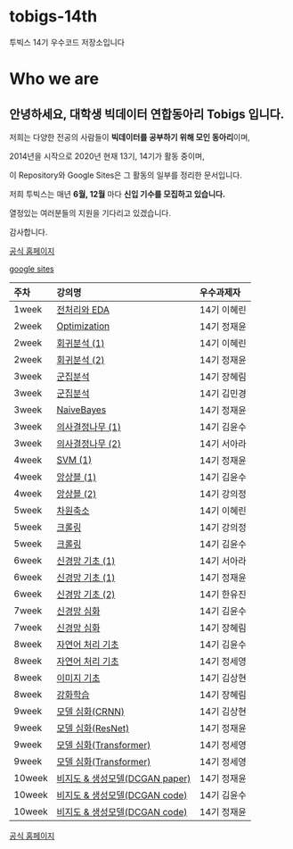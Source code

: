 # tobigs-14th
투빅스 14기 우수코드 저장소입니다

# Who we are

## 안녕하세요, 대학생 빅데이터 연합동아리 **Tobigs** 입니다.

저희는 다양한 전공의 사람들이 **빅데이터를 공부하기 위해 모인 동아리**이며,

2014년을 시작으로 2020년 현재 13기, 14기가 활동 중이며,

이 Repository와 Google Sites은 그 활동의 일부를 정리한 문서입니다.  


저희 투빅스는 매년 **6월, 12월** 마다 **신입 기수를 모집하고 있습니다.**

열정있는 여러분들의 지원을 기다리고 있겠습니다.

감사합니다.

[공식 홈페이지](http://www.datamarket.kr/xe/page_QEhq64)

[google sites](https://sites.google.com/view/1314tobigs/about-tobigs)

| 주차 | 강의명 | 우수과제자 |
| :--- | :--- | :--- |
| 1week | [전처리와 EDA](https://github.com/tobigs-datamarket/tobigs-14th/blob/master/1wk_%EC%A0%84%EC%B2%98%EB%A6%AC%26EDA/%EC%A0%84%EC%B2%98%EB%A6%AC%EC%99%80%20EDA_14%EA%B8%B0%20%EC%9D%B4%ED%98%9C%EB%A6%B0.ipynb) | 14기 이혜린 |
| 2week | [Optimization](https://github.com/tobigs-datamarket/tobigs-14th/blob/master/2wk_Optimization/Optimization_14%EA%B8%B0%20%EC%A0%95%EC%9E%AC%EC%9C%A4.ipynb) | 14기 정재윤 |
| 2week | [회귀분석 \(1\)](https://github.com/tobigs-datamarket/tobigs-14th/blob/master/2wk_%ED%9A%8C%EA%B7%80%EB%B6%84%EC%84%9D/%ED%9A%8C%EA%B7%80%EB%B6%84%EC%84%9D_14%EA%B8%B0%20%EC%9D%B4%ED%98%9C%EB%A6%B0.ipynb) | 14기 이혜린 |
| 2week | [회귀분석 \(2\)](https://github.com/tobigs-datamarket/tobigs-14th/blob/master/2wk_%ED%9A%8C%EA%B7%80%EB%B6%84%EC%84%9D/%ED%9A%8C%EA%B7%80%EB%B6%84%EC%84%9D_14%EA%B8%B0%20%EC%A0%95%EC%9E%AC%EC%9C%A4.ipynb) | 14기 정재윤 |
| 3week | [군집분석](https://github.com/tobigs-datamarket/tobigs-14th/blob/master/3wk_KNN%26Clustering/Clustering(1)_14%EA%B8%B0%20%EC%9E%A5%ED%98%9C%EB%A6%BC.ipynb) | 14기 장혜림 |
| 3week | [군집분석](https://github.com/tobigs-datamarket/tobigs-14th/blob/master/3wk_KNN%26Clustering/Clustering(2)_14%EA%B8%B0%20%EA%B9%80%EB%AF%BC%EA%B2%BD.ipynb) | 14기 김민경 |
| 3week | [NaiveBayes](https://github.com/tobigs-datamarket/tobigs-14th/blob/master/3wk_%EB%82%98%EC%9D%B4%EB%B8%8C%EB%B2%A0%EC%9D%B4%EC%A6%88%26%EC%9D%98%EC%82%AC%EA%B2%B0%EC%A0%95%EB%82%98%EB%AC%B4/%EB%82%98%EC%9D%B4%EB%B8%8C%EB%B2%A0%EC%9D%B4%EC%A6%88_14%EA%B8%B0%20%EC%A0%95%EC%9E%AC%EC%9C%A4.ipynb) | 14기 정재윤 |
| 3week | [의사결정나무 \(1\)](https://github.com/tobigs-datamarket/tobigs-14th/blob/master/3wk_%EB%82%98%EC%9D%B4%EB%B8%8C%EB%B2%A0%EC%9D%B4%EC%A6%88%26%EC%9D%98%EC%82%AC%EA%B2%B0%EC%A0%95%EB%82%98%EB%AC%B4/%EC%9D%98%EC%82%AC%EA%B2%B0%EC%A0%95%EB%82%98%EB%AC%B4(1)_14%EA%B8%B0%20%EA%B9%80%EC%9C%A4%EC%88%98.ipynb) | 14기 김윤수 |
| 3week | [의사결정나무 \(2\)](https://github.com/tobigs-datamarket/tobigs-14th/blob/master/3wk_%EB%82%98%EC%9D%B4%EB%B8%8C%EB%B2%A0%EC%9D%B4%EC%A6%88%26%EC%9D%98%EC%82%AC%EA%B2%B0%EC%A0%95%EB%82%98%EB%AC%B4/%EC%9D%98%EC%82%AC%EA%B2%B0%EC%A0%95%EB%82%98%EB%AC%B4(2)_14%EA%B8%B0%20%EC%84%9C%EC%95%84%EB%9D%BC.ipynb) | 14기 서아라 | 
| 4week | [SVM \(1\)](https://github.com/tobigs-datamarket/tobigs-14th/blob/master/4wk_SVM/SVM_14%EA%B8%B0%20%EC%A0%95%EC%9E%AC%EC%9C%A4.ipynb) | 14기 정재윤 |
| 4week | [앙상블 \(1\)](https://github.com/tobigs-datamarket/tobigs-14th/blob/master/4wk_%EC%95%99%EC%83%81%EB%B8%94/%EC%95%99%EC%83%81%EB%B8%94(1)_14%EA%B8%B0%20%EA%B9%80%EC%9C%A4%EC%88%98.ipynb) | 14기 김윤수 |
| 4week | [앙상블 \(2\)](https://github.com/tobigs-datamarket/tobigs-14th/blob/master/4wk_%EC%95%99%EC%83%81%EB%B8%94/%EC%95%99%EC%83%81%EB%B8%94(2)_14%EA%B8%B0%20%EA%B0%95%EC%9D%98%EC%A0%95.ipynb) | 14기 강의정 |
| 5week | [차원축소](https://github.com/tobigs-datamarket/tobigs-14th/blob/master/5wk_%EC%B0%A8%EC%9B%90%EC%B6%95%EC%86%8C/%EC%B0%A8%EC%9B%90%EC%B6%95%EC%86%8C_14%EA%B8%B0%20%EC%9D%B4%ED%98%9C%EB%A6%B0.ipynb) | 14기 이혜린 |
| 5week | [크롤링](https://github.com/tobigs-datamarket/tobigs-14th/blob/master/5wk_%ED%81%AC%EB%A1%A4%EB%A7%81/%ED%81%AC%EB%A1%A4%EB%A7%81_14%EA%B8%B0%20%EA%B0%95%EC%9D%98%EC%A0%95.ipynb) | 14기 강의정 |
| 5week | [크롤링](https://github.com/tobigs-datamarket/tobigs-14th/blob/master/5wk_%ED%81%AC%EB%A1%A4%EB%A7%81/%ED%81%AC%EB%A1%A4%EB%A7%81_14%EA%B8%B0%20%EA%B9%80%EC%9C%A4%EC%88%98.ipynb) | 14기 김윤수 |
| 6week | [신경망 기초 \(1\)](https://github.com/tobigs-datamarket/tobigs-14th/tree/master/6wk_%EC%8B%A0%EA%B2%BD%EB%A7%9D%EA%B8%B0%EC%B4%88/%EC%8B%A0%EA%B2%BD%EB%A7%9D%EA%B8%B0%EC%B4%88(1)_14%EA%B8%B0%20%EC%84%9C%EC%95%84%EB%9D%BC)  | 14기 서아라 |
| 6week | [신경망 기초 \(1\)](https://github.com/tobigs-datamarket/tobigs-14th/tree/master/6wk_%EC%8B%A0%EA%B2%BD%EB%A7%9D%EA%B8%B0%EC%B4%88/%EC%8B%A0%EA%B2%BD%EB%A7%9D%EA%B8%B0%EC%B4%88(1)_14%EA%B8%B0%20%EC%A0%95%EC%9E%AC%EC%9C%A4)  | 14기 정재윤 |
| 6week | [신경망 기초 \(2\)](https://github.com/tobigs-datamarket/tobigs-14th/blob/master/6wk_%EC%8B%A0%EA%B2%BD%EB%A7%9D%EA%B8%B0%EC%B4%88/%EC%8B%A0%EA%B2%BD%EB%A7%9D%EA%B8%B0%EC%B4%88(2)_14%EA%B8%B0%20%ED%95%9C%EC%9C%A0%EC%A7%84.ipynb)  | 14기 한유진 |
| 7week | [신경망 심화](https://github.com/tobigs-datamarket/tobigs-14th/blob/master/7wk_%EC%8B%A0%EA%B2%BD%EB%A7%9D%EC%8B%AC%ED%99%94/%EC%8B%A0%EA%B2%BD%EB%A7%9D%EC%8B%AC%ED%99%94_14%EA%B8%B0%20%EA%B9%80%EC%9C%A4%EC%88%98.ipynb) | 14기 김윤수 |
| 7week | [신경망 심화](https://github.com/tobigs-datamarket/tobigs-14th/blob/master/7wk_%EC%8B%A0%EA%B2%BD%EB%A7%9D%EC%8B%AC%ED%99%94/%EC%8B%A0%EA%B2%BD%EB%A7%9D%EC%8B%AC%ED%99%94_14%EA%B8%B0%20%EC%9E%A5%ED%98%9C%EB%A6%BC.ipynb) | 14기 장혜림 | 
| 8week | [자연어 처리 기초](https://github.com/tobigs-datamarket/tobigs-14th/blob/master/8wk_%EC%9E%90%EC%97%B0%EC%96%B4/NLP%EA%B8%B0%EC%B4%88_14%EA%B8%B0%20%EA%B9%80%EC%9C%A4%EC%88%98.ipynb) | 14기 김윤수 |
| 8week | [자연어 처리 기초](https://github.com/tobigs-datamarket/tobigs-14th/blob/master/8wk_%EC%9E%90%EC%97%B0%EC%96%B4/NLP%EA%B8%B0%EC%B4%88_14%EA%B8%B0%20%EC%A0%95%EC%84%B8%EC%98%81.ipynb) | 14기 정세영 |
| 8week | [이미지 기초](https://github.com/tobigs-datamarket/tobigs-14th/blob/master/8wk_%EC%9D%B4%EB%AF%B8%EC%A7%80/CNN%EA%B8%B0%EC%B4%88_14%EA%B8%B0%20%EA%B9%80%EC%83%81%ED%98%84.ipynb) | 14기 김상현 | 
| 8week | [강화학습](https://github.com/tobigs-datamarket/tobigs-14th/blob/master/8wk_%EA%B0%95%ED%99%94%ED%95%99%EC%8A%B5/%EA%B0%95%ED%99%94%ED%95%99%EC%8A%B5_14%EA%B8%B0%20%EC%9E%A5%ED%98%9C%EB%A6%BC.pdf) | 14기 장혜림 | 
| 9week | [모델 심화(CRNN)](https://github.com/tobigs-datamarket/tobigs-14th/tree/master/9wk_%EB%AA%A8%EB%8D%B8%EC%8B%AC%ED%99%94/%EB%AA%A8%EB%8D%B8%EC%8B%AC%ED%99%94(CRNN)_14%EA%B8%B0%20%EA%B9%80%EC%83%81%ED%98%84) | 14기 김상현 | 
| 9week | [모델 심화(ResNet)](https://github.com/tobigs-datamarket/tobigs-14th/blob/master/9wk_%EB%AA%A8%EB%8D%B8%EC%8B%AC%ED%99%94/%EB%AA%A8%EB%8D%B8%EC%8B%AC%ED%99%94(ResNet)_14%EA%B8%B0%20%EC%A0%95%EC%9E%AC%EC%9C%A4.ipynb) | 14기 정재윤 |
| 9week | [모델 심화(Transformer)](https://github.com/tobigs-datamarket/tobigs-14th/blob/master/9wk_%EB%AA%A8%EB%8D%B8%EC%8B%AC%ED%99%94/%EB%AA%A8%EB%8D%B8%EC%8B%AC%ED%99%94(Transformer)_14%EA%B8%B0%20%EC%A0%95%EC%84%B8%EC%98%81.ipynb) | 14기 정세영 |
| 9week | [모델 심화(Transformer)](https://github.com/tobigs-datamarket/tobigs-14th/blob/master/9wk_%EB%AA%A8%EB%8D%B8%EC%8B%AC%ED%99%94/%EB%AA%A8%EB%8D%B8%EC%8B%AC%ED%99%94(Transformer)_14%EA%B8%B0%20%EC%A0%95%EC%84%B8%EC%98%81.ipynb) | 14기 정세영 |
| 10week | [비지도 & 생성모델(DCGAN paper)](https://github.com/tobigs-datamarket/tobigs-14th/blob/master/10wk_%EB%B9%84%EC%A7%80%EB%8F%84%26%EC%83%9D%EC%84%B1%EB%AA%A8%EB%8D%B8/%EB%B9%84%EC%A7%80%EB%8F%84%26%EC%83%9D%EC%84%B1%EB%AA%A8%EB%8D%B8(DCGAN%EB%85%BC%EB%AC%B8%EB%A6%AC%EB%B7%B0)_14%EA%B8%B0%20%EC%A0%95%EC%9E%AC%EC%9C%A4.ipynb) | 14기 정재윤 |
| 10week | [비지도 & 생성모델(DCGAN code)](https://github.com/tobigs-datamarket/tobigs-14th/blob/master/10wk_%EB%B9%84%EC%A7%80%EB%8F%84%26%EC%83%9D%EC%84%B1%EB%AA%A8%EB%8D%B8/%EB%B9%84%EC%A7%80%EB%8F%84%26%EC%83%9D%EC%84%B1%EB%AA%A8%EB%8D%B8(DCGANcode)_14%EA%B8%B0%20%EA%B9%80%EC%9C%A4%EC%88%98/model.py) | 14기 김윤수 |
| 10week | [비지도 & 생성모델(DCGAN code)](https://github.com/tobigs-datamarket/tobigs-14th/blob/master/10wk_%EB%B9%84%EC%A7%80%EB%8F%84%26%EC%83%9D%EC%84%B1%EB%AA%A8%EB%8D%B8/%EB%B9%84%EC%A7%80%EB%8F%84%26%EC%83%9D%EC%84%B1%EB%AA%A8%EB%8D%B8(DCGANcode)_14%EA%B8%B0%20%EC%A0%95%EC%9E%AC%EC%9C%A4/model_tobigs.py) | 14기 정재윤 |

[공식 홈페이지](http://www.datamarket.kr/xe/page_QEhq64)
